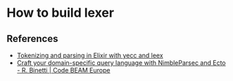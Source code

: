 # How to build lexer 


## References 

- [Tokenizing and parsing in Elixir with yecc and leex](https://andrealeopardi.com/posts/tokenizing-and-parsing-in-elixir-using-leex-and-yecc/)
- [Craft your domain-specific query language with NimbleParsec and Ecto - R. Binetti | Code BEAM Europe](https://www.youtube.com/watch?v=T4komUAGMp8) 